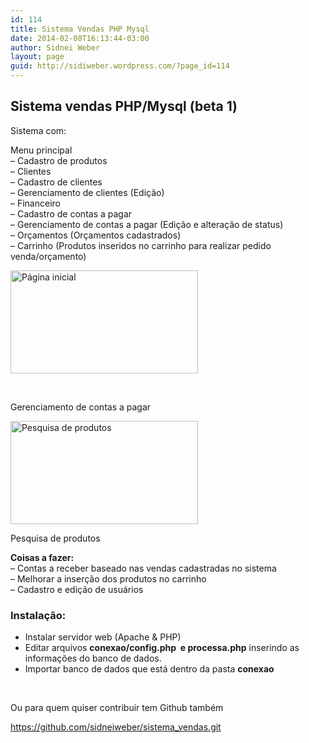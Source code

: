 ```yaml
---
id: 114
title: Sistema Vendas PHP Mysql
date: 2014-02-08T16:13:44-03:00
author: Sidnei Weber
layout: page
guid: http://sidiweber.wordpress.com/?page_id=114
---
```

## Sistema vendas PHP/Mysql (beta 1)

Sistema com:

Menu principal  
&#8211; Cadastro de produtos  
&#8211; Clientes  
&#8211; Cadastro de clientes  
&#8211; Gerenciamento de clientes (Edição)  
&#8211; Financeiro  
&#8211; Cadastro de contas a pagar  
&#8211; Gerenciamento de contas a pagar (Edição e alteração de status)  
&#8211; Orçamentos (Orçamentos cadastrados)  
&#8211; Carrinho (Produtos inseridos no carrinho para realizar pedido venda/orçamento)

<a href="https://sidneiweber.com.br/wp-content/uploads/2014/02/catc3a1logo-de-pec3a7as-bl-auto-pec3a7as-google-chrome_001.png" target="_blank"><img class="alignnone wp-image-117 size-medium" src="https://sidneiweber.com.br/wp-content/uploads/2014/02/catc3a1logo-de-pec3a7as-bl-auto-pec3a7as-google-chrome_001-300x165.png" alt="Página inicial" width="300" height="165" srcset="https://sidneiweber.com.br/wp-content/uploads/2014/02/catc3a1logo-de-pec3a7as-bl-auto-pec3a7as-google-chrome_001-300x165.png 300w, https://sidneiweber.com.br/wp-content/uploads/2014/02/catc3a1logo-de-pec3a7as-bl-auto-pec3a7as-google-chrome_001-768x422.png 768w, https://sidneiweber.com.br/wp-content/uploads/2014/02/catc3a1logo-de-pec3a7as-bl-auto-pec3a7as-google-chrome_001-1024x563.png 1024w" sizes="(max-width: 300px) 100vw, 300px" /></a>

&nbsp;

Gerenciamento de contas a pagar

<a style="outline-width: 0px !important; user-select: auto !important;" href="https://sidneiweber.com.br/wp-content/uploads/2014/02/catc3a1logo-de-pec3a7as-bl-auto-pec3a7as-google-chrome_003.png" target="_blank" rel="noopener noreferrer"><img class="alignnone wp-image-120 size-medium" src="https://sidneiweber.com.br/wp-content/uploads/2014/02/catc3a1logo-de-pec3a7as-bl-auto-pec3a7as-google-chrome_003-300x165.png" alt="Pesquisa de produtos" width="300" height="165" srcset="https://sidneiweber.com.br/wp-content/uploads/2014/02/catc3a1logo-de-pec3a7as-bl-auto-pec3a7as-google-chrome_003-300x165.png 300w, https://sidneiweber.com.br/wp-content/uploads/2014/02/catc3a1logo-de-pec3a7as-bl-auto-pec3a7as-google-chrome_003-768x422.png 768w, https://sidneiweber.com.br/wp-content/uploads/2014/02/catc3a1logo-de-pec3a7as-bl-auto-pec3a7as-google-chrome_003-1024x563.png 1024w" sizes="(max-width: 300px) 100vw, 300px" /></a>

Pesquisa de produtos

**Coisas a fazer:**  
&#8211; Contas a receber baseado nas vendas cadastradas no sistema  
&#8211; Melhorar a inserção dos produtos no carrinho  
&#8211; Cadastro e edição de usuários

### Instalação:

  * Instalar servidor web (Apache & PHP)
  * Editar arquivos **conexao/config.php  e processa.php** inserindo as informações do banco de dados.
  * Importar banco de dados que está dentro da pasta **conexao**

&nbsp;

Ou para quem quiser contribuir tem Github também

<https://github.com/sidneiweber/sistema_vendas.git>
